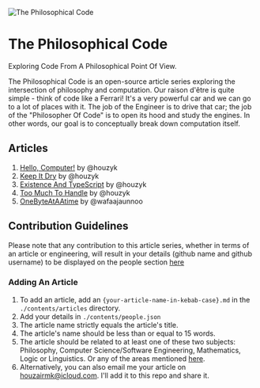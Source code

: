 ![The Philosophical Code](https://github.com/houzyk/thephilosophicalcode/assets/88334281/de7a3b10-3abe-4b13-952f-759b5449fdbd)

# The Philosophical Code

Exploring Code From A Philosophical Point Of View.

The Philosophical Code is an open-source article series exploring the intersection of philosophy and computation. Our raison d'être is quite simple - think of code like a Ferrari! It's a very powerful car and we can go to a lot of places with it. The job of the Engineer is to drive that car; the job of the "Philosopher Of Code" is to open its hood and study the engines. In other words, our goal is to conceptually break down computation itself.

## Articles

1. [Hello, Computer!](https://thephilosophicalcode.com/articles/hello-computer/) by @houzyk
2. [Keep It Dry](https://thephilosophicalcode.com/articles/keep-it-dry/) by @houzyk
3. [Existence And TypeScript](https://thephilosophicalcode.com/articles/existence-and-typescript/) by @houzyk
4. [Too Much To Handle](https://thephilosophicalcode.com/articles/too-much-to-handle/) by @houzyk
5. [OneByteAtAAtime](https://thephilosophicalcode.com/articles/one-byte-at-a-time/) by @wafaajaunnoo

## Contribution Guidelines

Please note that any contribution to this article series, whether in terms of an article or engineering, will result in your details (github name and github username) to be displayed on the people section [here](https://thephilosophicalcode.com/people/)  

### Adding An Article

  1. To add an article, add an `{your-article-name-in-kebab-case}.md` in the `./contents/articles` directory.
  2. Add your details in `./contents/people.json`
  5. The article name strictly equals the article's title.
  6. The article's name should be less than or equal to 15 words.
  7. The article should be related to at least one of these two subjects: Philosophy, Computer Science/Software Engineering, Mathematics, Logic or Linguistics. Or any of the areas mentioned [here](https://thephilosophicalcode.com/).
  8. Alternatively, you can also email me your article on houzairmk@icloud.com. I'll add it to this repo and share it.

